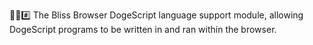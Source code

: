 🌳️🌐️#️⃣️ The Bliss Browser DogeScript language support module, allowing DogeScript programs to be written in and ran within the browser.
